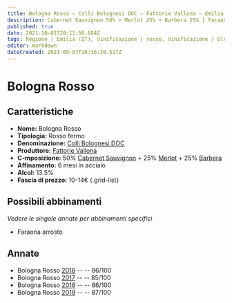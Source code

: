 ```yaml
---
title: Bologna Rosso – Colli Bolognesi DOC – Fattorie Vallona – Emilia (IT) – 10-14€ – 3★
description: Cabernet Sauvignon 50% + Merlot 25% + Barbera 25% | Faraona arrosto
published: true
date: 2021-10-01T20:11:56.684Z
tags: Regione | Emilia (IT), Vinificazione | rosso, Vinificazione | blend, Vinificazione | fermo, Valutazioni | 5 stelle, Vitigni | Cabernet Sauvignon, Vitigni | merlot, Vitigni | barbera, Prezzi | 10-14€, Alimento | faraona, Cottura | arrosto
editor: markdown
dateCreated: 2021-09-07T16:16:38.527Z
---
```


# Bologna Rosso

## Caratteristiche
- **Nome:** Bologna Rosso 
- **Tipologia:** Rosso fermo
- **Denominazione:** [Colli Bolognesi DOC](/denominazioni/Italia/Emilia/DOC/Colli-Bolognesi) 
- **Produttore:** [Fattorie Vallona](/produttori/Italia/Emilia/Fattorie-Vallona) 
- **C-mposizione:** 50% [Cabernet Sauvignon](/vitigni/Francia/cabernet-sauvignon) + 25% [Merlot](/vitigni/Francia/merlot) + 25% [Barbera](/vitigni/Italia/barbera)
- **Affinamento:** 6 mesi in acciaio
- **Alcol:** 13.5%
- **Fascia di prezzo:** 10-14€
{.grid-list}



## Possibili abbinamenti
*Vedere le singole annate per abbinamenti specifici*

- Faraona arrosto

## Annate
- Bologna Rosso [2016](/vini/Italia/Emilia/Fattorie-Vallona/Bologna-Rosso/2016) -- <span class="star-3"></span> -- 86/100
- Bologna Rosso [2017](/vini/Italia/Emilia/Fattorie-Vallona/Bologna-Rosso/2017) -- <span class="star-3"></span> -- 85/100
- Bologna Rosso [2018](/vini/Italia/Emilia/Fattorie-Vallona/Bologna-Rosso/2018) -- <span class="star-3"></span> -- 86/100
- Bologna Rosso [2019](/vini/Italia/Emilia/Fattorie-Vallona/Bologna-Rosso/2019) -- <span class="star-3"></span> -- 87/100

